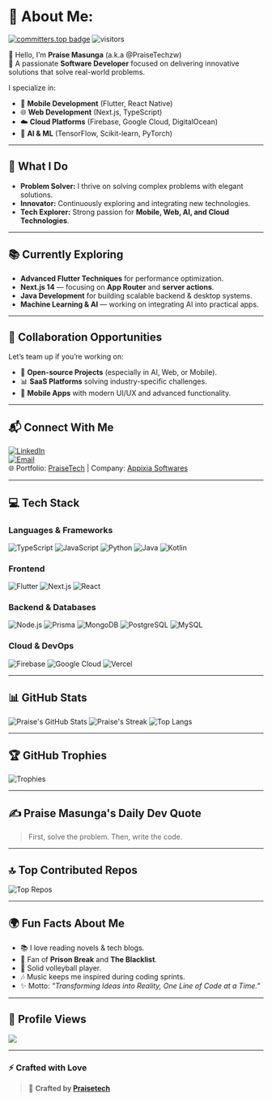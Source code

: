 # 💫 About Me:
[![committers.top badge](https://user-badge.committers.top/zimbabwe/Praisetechzw.svg)](https://committers.top/zimbabwe) 
 ![visitors](https://visitor-badge.laobi.icu/badge?page_id=page.id)


👋 Hello, I’m **Praise Masunga** (a.k.a @PraiseTechzw)  
🌟 A passionate **Software Developer** focused on delivering innovative solutions that solve real-world problems.

I specialize in:
- 📱 **Mobile Development** (Flutter, React Native)
- 🌐 **Web Development** (Next.js, TypeScript)
- ☁️ **Cloud Platforms** (Firebase, Google Cloud, DigitalOcean)
- 🤖 **AI & ML** (TensorFlow, Scikit-learn, PyTorch)

---

## 🚀 What I Do
- **Problem Solver:** I thrive on solving complex problems with elegant solutions.
- **Innovator:** Continuously exploring and integrating new technologies.
- **Tech Explorer:** Strong passion for **Mobile, Web, AI, and Cloud Technologies**.

---

## 📚 Currently Exploring
- **Advanced Flutter Techniques** for performance optimization.
- **Next.js 14** — focusing on **App Router** and **server actions**.
- **Java Development** for building scalable backend & desktop systems.
- **Machine Learning & AI** — working on integrating AI into practical apps.

---

## 🤝 Collaboration Opportunities
Let’s team up if you’re working on:
- 🔗 **Open-source Projects** (especially in AI, Web, or Mobile).
- 📊 **SaaS Platforms** solving industry-specific challenges.
- 📱 **Mobile Apps** with modern UI/UX and advanced functionality.

---

## 📬 Connect With Me
[![LinkedIn](https://img.shields.io/badge/LinkedIn-0077B5?logo=linkedin&logoColor=white)](https://www.linkedin.com/in/praise-masunga/)  
[![Email](https://img.shields.io/badge/Email-D14836?logo=gmail&logoColor=white)](mailto:praisetechzw@gmail.com)  
🌐 Portfolio: [PraiseTech](#) | Company: [Appixia Softwares](#)

---

## 💻 Tech Stack
### Languages & Frameworks
![TypeScript](https://img.shields.io/badge/TypeScript-%23007ACC.svg?style=for-the-badge&logo=typescript&logoColor=white)
![JavaScript](https://img.shields.io/badge/JavaScript-%23F7DF1E.svg?style=for-the-badge&logo=javascript&logoColor=black)
![Python](https://img.shields.io/badge/Python-3670A0?style=for-the-badge&logo=python&logoColor=ffdd54)
![Java](https://img.shields.io/badge/Java-%23ED8B00.svg?style=for-the-badge&logo=java&logoColor=white)
![Kotlin](https://img.shields.io/badge/Kotlin-%237F52FF.svg?style=for-the-badge&logo=kotlin&logoColor=white)

### Frontend
![Flutter](https://img.shields.io/badge/Flutter-%2302569B.svg?style=for-the-badge&logo=flutter&logoColor=white)
![Next.js](https://img.shields.io/badge/Next.js-%23000000.svg?style=for-the-badge&logo=next.js&logoColor=white)
![React](https://img.shields.io/badge/React-%2320232a.svg?style=for-the-badge&logo=react&logoColor=%2361DAFB)

### Backend & Databases
![Node.js](https://img.shields.io/badge/Node.js-6DA55F?style=for-the-badge&logo=node.js&logoColor=white)
![Prisma](https://img.shields.io/badge/Prisma-3982CE?style=for-the-badge&logo=prisma&logoColor=white)
![MongoDB](https://img.shields.io/badge/MongoDB-%234ea94b.svg?style=for-the-badge&logo=mongodb&logoColor=white)
![PostgreSQL](https://img.shields.io/badge/PostgreSQL-%23316192.svg?style=for-the-badge&logo=postgresql&logoColor=white)
![MySQL](https://img.shields.io/badge/MySQL-4479A1.svg?style=for-the-badge&logo=mysql&logoColor=white)

### Cloud & DevOps
![Firebase](https://img.shields.io/badge/Firebase-%23039BE5.svg?style=for-the-badge&logo=firebase)
![Google Cloud](https://img.shields.io/badge/Google%20Cloud-%234285F4.svg?style=for-the-badge&logo=google-cloud&logoColor=white)
![Vercel](https://img.shields.io/badge/Vercel-%23000000.svg?style=for-the-badge&logo=vercel&logoColor=white)

---

## 📊 GitHub Stats
![Praise's GitHub Stats](https://github-readme-stats.vercel.app/api?username=Praisetechzw&theme=radical&show_icons=true&count_private=true)
![Praise's Streak](https://github-readme-streak-stats.herokuapp.com/?user=Praisetechzw&theme=radical&hide_border=false)
![Top Langs](https://github-readme-stats.vercel.app/api/top-langs/?username=Praisetechzw&layout=compact&theme=radical)

---

## 🏆 GitHub Trophies
![Trophies](https://github-profile-trophy.vercel.app/?username=Praisetechzw&theme=radical&margin-w=4&no-frame=true)

---

## ✍️ Praise Masunga's Daily Dev Quote
<!-- START_QUOTE -->
> First, solve the problem. Then, write the code.
<!-- END_QUOTE -->

---

## 🔝 Top Contributed Repos
![Top Repos](https://github-contributor-stats.vercel.app/api?username=Praisetechzw&limit=5&theme=radical&combine_all_yearly_contributions=true)

---

## 🌍 Fun Facts About Me
- 📚 I love reading novels & tech blogs.
- 🎥 Fan of **Prison Break** and **The Blacklist**.
- 🏐 Solid volleyball player.
- 🎶 Music keeps me inspired during coding sprints.
- ✨ Motto: _"Transforming Ideas into Reality, One Line of Code at a Time."_

---

## 🔗 Profile Views
[![](https://visitcount.itsvg.in/api?id=Praisetechzw&icon=0&color=0)](https://visitcount.itsvg.in)

---

### ⚡ Crafted with Love

> 💜 **Crafted by [Praisetech](https://github.com/Praisetechzw)**  
